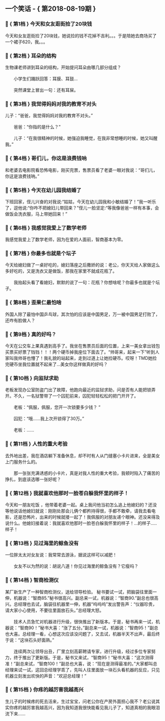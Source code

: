 ## 一个笑话 - { 第2018-08-19期 }
</hr>

### :jack_o_lantern: { 第1档 } 今天和女友逛街捡了20块钱
今天和女友逛街捡了20块钱，她说捡的钱不花掉不吉利。。。于是陪她去商场买了一个裙子620，我。。。


### :jack_o_lantern: { 第2档 } 耳朵的结构
生物课老师讲到耳朵的结构，开始提问耳朵由哪几部分组成？<br/><br/>　　小学生们踊跃回答：耳膜、耳鼓…<br/><br/>　　突然课堂上冒出一句：还有耳屎。


### :jack_o_lantern: { 第3档 } 我觉得妈妈对我的教育不对头
儿子：“爸爸，我觉得妈妈对我的教育不对头。”<br/><br/>　　爸爸：“你指的是什么？”<br/><br/>　　儿子：“在我很精神的时候，她强迫我睡觉，在我非常想睡的时候，她又叫醒我。”


### :jack_o_lantern: { 第4档 } 哥们儿，你这是浪费钱呐
和老婆去电影院看恐怖电影，刚买完票，售票员看了老婆一眼对我说：“哥们儿，你这是浪费钱呐。”


### :jack_o_lantern: { 第5档 } 今天在幼儿园我结婚了
下班回家，侄儿兴奋的对我说:“姑姑，今天在幼儿园我和小敏结婚了！”我一听乐了，逗他说:“你咋不把媳妇儿带回来？”侄儿一脸坚定:“等我像爸爸一样有本事，会做饭会洗衣服，马上带她回来！”


### :jack_o_lantern: { 第6档 } 我感觉我爱上了数学老师
我感觉我爱上了数学老师，因为在爱的人面前，智商基本为零。


### :jack_o_lantern: { 第7档 } 你最多也就是个坛子
今天给媳妇做了一桌好吃的，媳妇落座之后撒娇的说：老公，你天天给人家做这么多好吃的，又是洗衣又是做饭，那我在家里不就成花瓶了。<br/><br/>　　我抬起头看了看媳妇，默默的说了一句：花瓶？你想啥呢？你最多也就是个坛子。


### :jack_o_lantern: { 第8档 } 歪果仁最怕啥
外国人除了最怕中国乒乓球，其次怕的应该是中国男足，万一被中国男足打败了，还咋有脸做人？


### :jack_o_lantern: { 第9档 } 真的好吗？
今天在公交车上果真遇到高手了。我坐在售票员后面的位置，上来一美女拿出钱包买票买好票了铛铛！！！两个硬币掉我座位下面去了。“帅哥来，起来一下”听到人家叫我帅哥也懵了！我礼貌的站起来，走到过道上让她捡硬币。哎呀！TMD她捡完硬币坐我位置就不起来了…美女你这样做真的好吗？


### :jack_o_lantern: { 第10档 } 向监狱求助
老板发现办公室防盗门出了故障，他跑向最近的监狱求助，问是否有人能把锁弄开。不久，一名狱警带了一个囚犯前来，囚犯轻轻松松的把门开开了。<br/><br/>　　老板：“佩服，佩服，您开一次锁要多少钱？ ”<br/><br/>　　囚犯：“哦......我上次开锁得了30万。”<br/><br/>　　老板：......


### :jack_o_lantern: { 第11档 } 人性的重大考验
去外地出差，我在酒店躺下准备休息，却不时有人从门缝塞小卡片进来，全是美女上门服务什么的。<br/><br/>　　那一张张充满诱惑的小卡片，真是对我人性的重大考验，我顿时陷入了痛苦的挣扎，到底该选哪一张好呢？


### :jack_o_lantern: { 第12档 } 我就喜欢他那时一脸苍白躲我怀里的样子！
今天和一朋友吃饭 ，他带着老婆一起。桌上我问他当初怎么追上他媳妇的？还没等他说话他媳妇就说：刚刚处那会儿俩个都矜持得很，手都不敢牵，请我去看电影，还是恐怖片，出来的时候就搂一起了！我佩服的对朋友递个眼神。还没来得及说什么。他媳妇接着说：我就喜欢他那时一脸苍白躲我怀里的样子！...的样子.....样子！


### :jack_o_lantern: { 第13档 } 见过海里的鲸鱼没有
一位胖太太对女友说：我常常去游泳，据说这样可以减肥！<br/><br/>　　女友不以为然的说：胡说八道！你见过海里的鲸鱼没有？它瘦吗？


### :jack_o_lantern: { 第14档 } 智商检测仪
某厂新生产了一种智商检测仪，送给领导检验。 秘书要试一试，把脑袋往里面一伸，机器说：“智商85.”秘书很高兴。副总来一试，机器说：“智商90.”副总也很高兴。总经理也去试，脑袋往机器里一伸，机器“呜呜呜”发出警告声：“仪器珍贵，请大家小心使用，不要往里面放石头。”总经理大怒。<br/><br/>　　技术人员急忙对机器进行升级，很快推出了新版本。于是，秘书再来一试，机器说：“智商90！”秘书大喜：“涨了五分。”副总来一试，机器说：“智商95！”副总也大喜。总经理一看，心想这次应该没问题了，又去试，机器半天不出声，最后终于说：“这块石头好面熟。”<br/><br/>　　连续两次让领导出丑，厂里立刻高薪聘请专家，进行升级，经过多位专家努力，终于推出了更新版。于是，秘书又来试，“智商95！”秘书大喜：“这次测得准！”副总来试，“智商100！”副总也大喜，说：“现在是测得最准的。”大家都叫总经理来试一试，这回总经理学乖了，先叫人往里面放一块石头看机器的反应，只见机器立刻发出欢快的声音：“欢迎总经理！”


### :jack_o_lantern: { 第15档 } 你疼的越厉害我越高兴
生儿子的时候疼的死去活来，生过宝宝，问老公你在产房外面担心我不？老公说其实你疼的越厉害我越高兴，因为我知道我很快能看见我儿子了，知道真相的我眼泪流下来……

